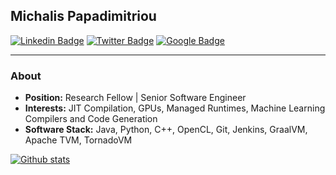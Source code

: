 ## Michalis Papadimitriou
[![Linkedin Badge](https://img.shields.io/badge/-Michalis_Papadimitriou-blue?style=flat-square&logo=Linkedin&logoColor=white&link=https://www.linkedin.com/in/michalis-papadimitriou//)](https://www.linkedin.com/in/michalis-papadimitriou/)  [![Twitter Badge](https://img.shields.io/badge/-Michalis_Papadimitriou-1ca0f1?style=flat-square&logo=twitter&logoColor=white&link=https://twitter.com/mikepapadim)](https://twitter.com/mikepapadim)  [![Google Badge](https://img.shields.io/badge/-Michail_Papadimitriou-black?style=flat-square&logo=Google&logoColor=white&link=https://scholar.google.com/citations?user=HXBUZ0sAAAAJ&hl=en&authuser=1/)](https://scholar.google.com/citations?user=HXBUZ0sAAAAJ&hl=en&authuser=1)

---------------------------------------------------------------------------------------------------------------------------------------------------------------------------------
### About

-  **Position:** Research Fellow | Senior Software Engineer
-  **Interests:** JIT Compilation, GPUs, Managed Runtimes, Machine Learning Compilers and Code Generation
-  **Software Stack:** Java, Python, C++, OpenCL, Git, Jenkins, GraalVM, Apache TVM, TornadoVM

[![Github stats](https://github-readme-stats.vercel.app/api?username=mikepapadim)](https://github.com/deepajarout)
